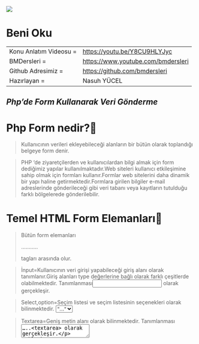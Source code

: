 

![](https://yt3.ggpht.com/ytc/AKedOLRmyYH2VRQSugP4Xy7ihrD980YRAYZEYYBJ_Cp1=s88-c-k-c0x00ffffff-no-rj)
 
# Beni Oku

|   |   |
| ------ | ------ |
| Konu Anlatım Videosu = | https://youtu.be/Y8CU9HLYJyc  |
| BMDersleri  =  | https://www.youtube.com/bmdersleri |
| Github Adresimiz =  | https://github.com/bmdersleri | 
| Hazırlayan =  | Nasuh YÜCEL | 
 
 
## _Php’de Form Kullanarak Veri Gönderme_
 
 # Php Form nedir?
 
 >Kullanıcının verileri ekleyebileceği alanların bir bütün olarak toplandığı belgeye form denir.

 >PHP ‘de ziyaretçilerden ve kullanıcılardan bilgi almak için form dediğimiz yapılar kullanılmaktadır.Web siteleri kullanıcı etkileşimine sahip olmak için formları kullanır.Formlar web sitelerini daha dinamik bir yapı haline getirmektedir.Formlara girilen bilgiler e-mail adreslerinde gönderileceği gibi veri tabanı veya kayıtların tutulduğu farklı bölgelerede gönderilebilir.
 
 # Temel HTML Form Elemanları
 
 >Bütün form elemanları  <form>………..</form> tagları arasında olur.


 >İnput=Kullanıcının veri girişi yapabileceği giriş alanı olarak tanımlanır.Giriş alanları type değerlerine bağlı olarak farklı çeşitlerde olabilmektedir. Tanımlanması<input type="…" /> olarak gerçekleşir.

 >Select,option=Seçim listesi ve seçim listesinin seçenekleri olarak bilinmektedir.	<select><option>"…"</option></select>



 >Textarea=Geniş metin alanı olarak bilinmektedir. Tanımlanması <textarea>…..<textarea> olarak gerçekleşir.


 # PHP’de Form nasıl yapılır
 
 - Bilnmesi gereken önemli parametreler
. 

 >name=her bir form elemanında bu parametre olmak zorundadır.Bu parametre o elemanın ismini belirtir.Her bir form elemanını bu parametreye yazacağımız isim sayesinde erişiriz.


 >type=HTML ögesinin özellik tipini belirtmek için kullanırız.Örn(text,submit,radio vb.)



 >İd=HTML ögesinde tek bir element için kullanılan tanımlamadır.Aynı id ile ikinci bir element bulunamaz.

 >class=HTML nesnesine bir veya birden fazla(aralında boşluk bırakarak) özellik atamak için kullanırız.

 >value= Form elemanlarının değerini belirlemek için veya yazdığım inputlardaki type değerlerine göre değerlerini belirlemek için value parametresini kullanırız.

 # İndex.php
 ```php
<link rel="stylesheet" href="https://cdn.jsdelivr.net/npm/bootstrap@5.1.0/dist/css/bootstrap.min.css" integrity="sha384-KyZXEAg3QhqLMpG8r+8fhAXLRk2vvoC2f3B09zVXn8CA5QIVfZOJ3BCsw2P0p/We" crossorigin="anonymous">

<div class="container">
  <center><h2>PHP FORM</h2></center>
  
  <form action="gonder.php" method="POST">
    <div class="form-group" style="margin: 30px;">
     
      <input type="text" class="form-control" id="ad" placeholder="Ad" name="ad">
    </div>
    <div class="form-group" style="margin: 30px;">
      
      <input type="text" class="form-control" id="soyad" placeholder="Soyad" name="soyad">
    </div>
    <div class="form-group"style="margin: 30px;">
      
      <input type="text" class="form-control" id="tel" placeholder="Telefon" name="tel">
    </div>

    <div class="form-group" style="margin: 30px;">
      <input type="email" class="form-control" id="email" placeholder="Email" name="email">
    </div>
    <div class="form-check" style="margin: 30px;">
  <input class="form-check-input" type="radio" name="cinsiyet" value="Erkek" id="defaultCheck1">
  <label class="form-check-label" for="defaultCheck1">
    Erkek
  </label>
</div>
<div class="form-check" style="margin: 30px;">
  <input class="form-check-input" name="cinsiyet" type="radio" value="Kadın" id="defaultCheck1">
  <label class="form-check-label" for="defaultCheck1">
    Kadın
  </label>
</div>
<center><button type="submit" class="btn btn-primary">Kaydet</button></center>
  </form>
</div>
```

 # gonder.php
 ```php
<link rel="stylesheet" href="https://cdn.jsdelivr.net/npm/bootstrap@5.1.0/dist/css/bootstrap.min.css" integrity="sha384-KyZXEAg3QhqLMpG8r+8fhAXLRk2vvoC2f3B09zVXn8CA5QIVfZOJ3BCsw2P0p/We" crossorigin="anonymous">

<table class="table">
  <thead>
    <tr>
      <th scope="col">Ad</th>
      <th scope="col">Soyad</th>
      <th scope="col">Telefon</th>
      <th scope="col">Email</th>
      <th scope="col">Cinsiyet</th>
    </tr>
  </thead>
  <tbody>
    <tr>
      <td><?php echo $_POST["ad"];?></td>
      <td><?php echo $_POST["soyad"];?></td>
      <td><?php echo $_POST["tel"];?></td>
      <td><?php echo $_POST["email"];?></td>
      <td><?php echo $_POST["cinsiyet"];?></td>
    </tr>
  </tbody>
</table> 
```

 # Form Gönderme Metodları
 

 >Form elemanları ilk sayfada bahsettiğim gibi <form>…..</form> tagları arasına yazılmaktadır.Bu form taglarına özellikler tanımlarız bu özellikler verimizin gönderilme biçimini ve gönderildiği dosya uzantıları veya adresini belirtmek içindir.
action=Bu özellik formdaki bilgilerin gönderildiği php dosyasının uzantısı temsil etmektedir.
method= Buradaki özelliğimiz ise formdaki girdiğimiz bilgilerin gönderilme yöntemini tanımlamaktadır.2 çeşit veri gönderme tipi vardır.



 # Form verilerini POST yöntemi ile gönderme
 

 >POST = HTML Form üzerinden gönderilen verileri kullanıcıya göstermeden gönderim yapılmasını sağlamaktadır.PHP form işlemlerini daha güvenli yaptığı için çok tercih edilen bir yöntemdir.Temel sebebi ise veri girişlerini arka planda yapıyor olmasıdır.
Gönderdiğimiz veriler browser üzerinde gönderilerek kullanıcı tarafından görülmeden arka planda gerçekleşir.
URL de gösterimi ise  http://www.nasuhyucel.com/index.php şeklinde olacaktır.

 # Form verilerini GET yöntemi ile gönderme
 

 >GET = PHP form işlemlerinde bu kullanım tercihlerimize göre işlevsel bir form gönderme yöntemi olarak karşımıza çıkmaktadır.Form üzerinde verileri URL şeklinde göndermenizi sağlamaktadır.
Kullanılacak bazı alanlarda sorun oluşturabilme potansiyeli vardır fakat kullanım alanına göre işlevsel bir hal almaktadır.
Örneğin GET yöntemi ile göndereceğimiz veriler URL kısmında şu şekilde gösterilecektir.
 http://www.nasuhyucel.com/index.php?isim=musa&cinsiyet=e&mesaj=selam



## Sonuç

- Sonuç olarak PHP’de form gönderme işlemleri için iki temel süper global değişkeni bilmemiz gerekmetedir.Bunlar GET ve POST metodlarıdır.Verilerimizi yerine göre daha güvenli bir şekilde iletmek istiyorsak POST methodu bizim için uygun olanıdır.Fakat güvenlik endişesi duymadan verilerimizi göndermek istediğimiz zaman süper global bir değişken olarak GET metodunuda kullanabiliriz.









